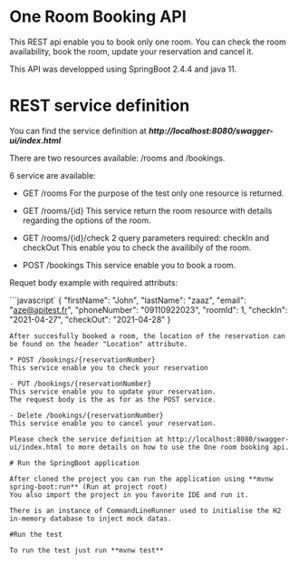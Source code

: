 # One Room Booking API

This REST api enable you to book only one room.
You can check the room availability, book the room, update your reservation and cancel it.

This API was developped using SpringBoot 2.4.4 and java 11.

# REST service definition

You can find the service definition at ***http://localhost:8080/swagger-ui/index.html***

There are two resources available: /rooms and /bookings.

6 service are available:
- GET /rooms
For the purpose of the test only one resource is returned.

- GET /rooms/{id}
This service return the room resource with details regarding the options of the room.

- GET /rooms/{id}/check
2 query parameters required: checkIn and checkOut
This enable you to check the availibily of the room.

- POST /bookings
This service enable you to book a room.

Requet body example with required attributs:

```javascript`
{
    "firstName": "John",
    "lastName": "zaaz",
    "email": "aze@apitest.fr",
    "phoneNumber": "09110922023",
    "roomId": 1,
    "checkIn": "2021-04-27",
    "checkOut": "2021-04-28"
}
```
After succesfully booked a room, the location of the reservation can be found on the header "Location" attribute.

* POST /bookings/{reservationNumber}
This service enable you to check your reservation

- PUT /bookings/{reservationNumber}
This service enable you to update your reservation.
The request body is the as for as the POST service.

- Delete /bookings/{reservationNumber}
This service enable you to cancel your reservation.

Please check the service definition at http://localhost:8080/swagger-ui/index.html to more details on how to use the One room booking api.

# Run the SpringBoot application

After cloned the project you can run the application using **mvnw spring-boot:run** (Run at project root)
You also import the project in you favorite IDE and run it.

There is an instance of CommandLineRunner used to initialise the H2 in-memory database to inject mock datas.

#Run the test

To run the test just run **mvnw test**

